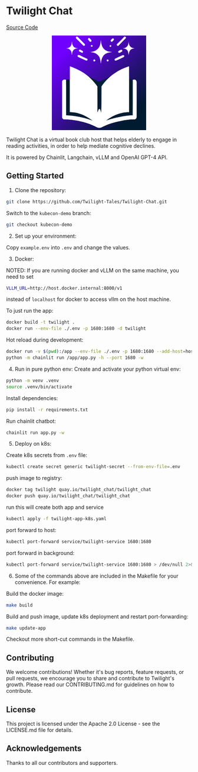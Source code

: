# Twilight Chat

[Source Code](https://github.com/Twilight-Tales/Twilight-Chat)

<p align="center">
<img src="logo_light.png" alt="Twilight Chat Logo" width="256"/>
</p>
Twilight Chat is a virtual book club host that helps elderly to engage in reading activities, in order to help 
mediate cognitive declines.

It is powered by Chainlit, Langchain, vLLM and OpenAI GPT-4 API.

## Getting Started

1. Clone the repository:

```bash
git clone https://github.com/Twilight-Tales/Twilight-Chat.git
```

Switch to the `kubecon-demo` branch:

```bash
git checkout kubecon-demo
```

2. Set up your environment:

Copy `example.env` into `.env` and change the values.

3. Docker:

NOTED: If you are running docker and vLLM on the same machine, you need to set

```bash
VLLM_URL=http://host.docker.internal:8000/v1
``` 

instead of `localhost` for docker to access vllm on the host machine.

To just run the app:

```bash
docker build -t twilight .
docker run --env-file ./.env -p 1680:1680 -d twilight
```

Hot reload during development:

```bash
docker run -v $(pwd):/app --env-file ./.env -p 1680:1680 --add-host=host.docker.internal:host-gateway twilight \
python -m chainlit run /app/app.py -h --port 1680 -w
```

4. Run in pure python env:
   Create and activate your python virtual env:

```bash
python -m venv .venv
source .venv/bin/activate
```

Install dependencies:

```bash
pip install -r requirements.txt
```

Run chainlit chatbot:

```bash
chainlit run app.py -w
```

5. Deploy on k8s:

Create k8s secrets from `.env` file:

```bash
kubectl create secret generic twilight-secret --from-env-file=.env
```

push image to registry:

```bash
docker tag twilight quay.io/twilight_chat/twilight_chat
docker push quay.io/twilight_chat/twilight_chat
```

run this will create both app and service

```bash
kubectl apply -f twilight-app-k8s.yaml
```

port forward to host:

```bash
kubectl port-forward service/twilight-service 1680:1680
```

port forward in background:

```bash
kubectl port-forward service/twilight-service 1680:1680 > /dev/null 2>&1 &
```

6. Some of the commands above are included in the Makefile for your convenience. For example:

Build the docker image:
```bash
make build
```

Build and push image, update k8s deployment and restart port-forwarding:
```bash
make update-app
```

Checkout more short-cut commands in the Makefile.

## Contributing

We welcome contributions! Whether it's bug reports, feature requests, or pull requests, we encourage you to share and
contribute to Twilight's growth. Please read our CONTRIBUTING.md for guidelines on how to contribute.

## License

This project is licensed under the Apache 2.0 License - see the LICENSE.md file for details.

## Acknowledgements

Thanks to all our contributors and supporters.